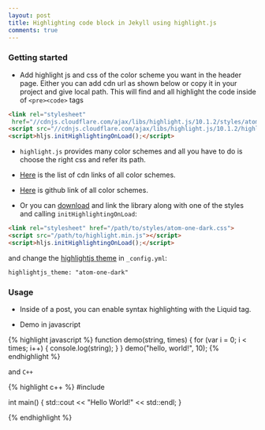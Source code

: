 ```yaml
---
layout: post
title: Highlighting code block in Jekyll using highlight.js
comments: true
---
```


### Getting started

- Add highlight js and css of the color scheme you want in the header page. Either you can add cdn url as shown below or copy it in your project and give local path. This will find and all highlight the code inside of `<pre><code>` tags

```html
<link rel="stylesheet"
 href="//cdnjs.cloudflare.com/ajax/libs/highlight.js/10.1.2/styles/atom-one-dark.min.css">
<script src="//cdnjs.cloudflare.com/ajax/libs/highlight.js/10.1.2/highlight.min.js"></script>
<script>hljs.initHighlightingOnLoad();</script>
```

- `highlight.js` provides many color schemes and all you have to do is choose the right css and refer its path.

- [Here](https://cdnjs.com/libraries/highlight.js/10.1.2) is the list of cdn links of all color schemes.

- [Here](https://github.com/highlightjs/highlight.js/tree/master/src/styles) is github link of all color schemes.



- Or you can [download](https://highlightjs.org/download/) and link the library along with one of the styles and calling `initHighlightingOnLoad`:

```html
<link rel="stylesheet" href="/path/to/styles/atom-one-dark.css">
<script src="/path/to/highlight.min.js"></script>
<script>hljs.initHighlightingOnLoad();</script>
```

and change the [highlightjs theme](https://highlightjs.org/static/demo/) in `_config.yml`:

```
highlightjs_theme: "atom-one-dark"
```

### Usage

- Inside of a post, you can enable syntax highlighting with the Liquid tag.

- Demo in javascript

{% highlight javascript %}
function demo(string, times) {
  for (var i = 0; i < times; i++) {
    console.log(string);
  }
}
demo("hello, world!", 10);
{% endhighlight %}

and `C++`

{% highlight c++ %}
#include <iostream>

int main() {
  std::cout << "Hello World!" << std::endl;
}

{% endhighlight %}
